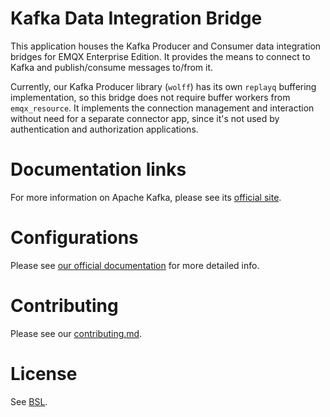 # Kafka Data Integration Bridge

This application houses the Kafka Producer and Consumer data
integration bridges for EMQX Enterprise Edition.  It provides the
means to connect to Kafka and publish/consume messages to/from it.

Currently, our Kafka Producer library (`wolff`) has its own `replayq`
buffering implementation, so this bridge does not require buffer
workers from `emqx_resource`.  It implements the connection management
and interaction without need for a separate connector app, since it's
not used by authentication and authorization applications.

# Documentation links

For more information on Apache Kafka, please see its [official
site](https://kafka.apache.org/).

# Configurations

Please see [our official
documentation](https://www.emqx.io/docs/en/v5.0/data-integration/data-bridge-kafka.html)
for more detailed info.

# Contributing

Please see our [contributing.md](../../CONTRIBUTING.md).

# License

See [BSL](./BSL.txt).
